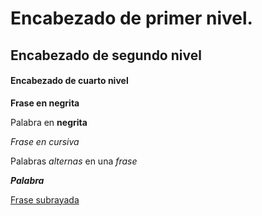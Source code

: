 # Encabezado de primer nivel.
## Encabezado de segundo nivel
#### Encabezado de cuarto nivel
**Frase en negrita**

Palabra en **negrita**

*Frase en cursiva*

Palabras *alternas* en una *frase*

**_Palabra_**

<u>Frase subrayada </u> 
